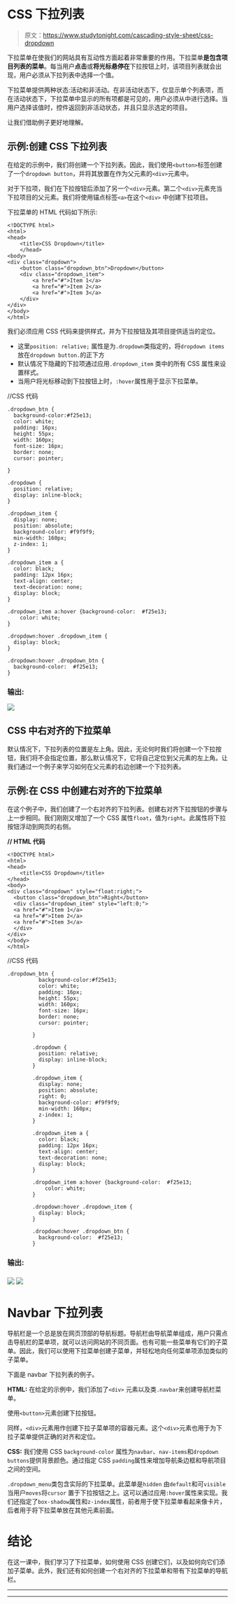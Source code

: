 # CSS 下拉列表

> 原文：<https://www.studytonight.com/cascading-style-sheet/css-dropdown>

下拉菜单在使我们的网站具有互动性方面起着非常重要的作用。下拉菜单**是包含项目列表的菜单**。每当用户**点击**或**将光标悬停在**下拉按钮上时，该项目列表就会出现，用户必须从下拉列表中选择一个值。

下拉菜单提供两种状态:活动和非活动。在非活动状态下，仅显示单个列表项，而在活动状态下，下拉菜单中显示的所有项都是可见的，用户必须从中进行选择。当用户选择该值时，控件返回到非活动状态，并且只显示选定的项目。

让我们借助例子更好地理解。

## 示例:创建 CSS 下拉列表

在给定的示例中，我们将创建一个下拉列表。因此，我们使用`<button>`标签创建了一个`dropdown button`，并将其放置在作为父元素的`<div>`元素中。

对于下拉项，我们在下拉按钮后添加了另一个`<div>`元素。第二个`<div>`元素充当下拉项目的父元素。我们将使用锚点标签`<a>`在这个`<div>` 中创建下拉项目。

下拉菜单的 HTML 代码如下所示:

```
<!DOCTYPE html>
<html>
<head>
	<title>CSS Dropdown</title>
	</head>
<body>
<div class="dropdown">
	<button class="dropdown_btn">Dropdown</button>
	<div class="dropdown_item">
		<a href="#">Item 1</a>
		<a href="#">Item 2</a>
		<a href="#">Item 3</a>	
	</div>
</div>
</body>
</html>
```

我们必须应用 CSS 代码来提供样式，并为下拉按钮及其项目提供适当的定位。

*   这里`position: relative;` 属性是为`.dropdown`类指定的，将`dropdown items` 放在`dropdown button.`的正下方
*   默认情况下隐藏的下拉项通过应用`.dropdown_item` 类中的所有 CSS 属性来设置样式。
*   当用户将光标移动到下拉按钮上时，`:hover`属性用于显示下拉菜单。

//CSS 代码

```
.dropdown_btn {
  background-color:#f25e13;
  color: white;
  padding: 16px;
  height: 55px;
  width: 160px;
  font-size: 16px;
  border: none;
  cursor: pointer;

}

.dropdown {
  position: relative;
  display: inline-block;
}

.dropdown_item {
  display: none;
  position: absolute;
  background-color: #f9f9f9;
  min-width: 160px;
  z-index: 1;
}

.dropdown_item a {
  color: black;
  padding: 12px 16px;
  text-align: center;
  text-decoration: none;
  display: block;
}

.dropdown_item a:hover {background-color:  #f25e13;
	color: white;
}

.dropdown:hover .dropdown_item {
  display: block;
}

.dropdown:hover .dropdown_btn {
  background-color:  #f25e13;
} 
```

### 输出:

![](img/a12b971df29a981ad13c7eb71d92c201.png)

## CSS 中右对齐的下拉菜单

默认情况下，下拉列表的位置是左上角。因此，无论何时我们将创建一个下拉按钮，我们将不会指定位置，那么默认情况下，它将自己定位到父元素的左上角。让我们通过一个例子来学习如何在父元素的右边创建一个下拉列表。

## 示例:在 CSS 中创建右对齐的下拉菜单

在这个例子中，我们创建了一个右对齐的下拉列表。创建右对齐下拉按钮的步骤与上一步相同。我们刚刚又增加了一个 CSS 属性`float`，值为`right`。此属性将下拉按钮浮动到网页的右侧。

**// HTML 代码**

```
<!DOCTYPE html>
<html>
<head>
	<title>CSS Dropdown</title>
</head>
<body>
<div class="dropdown" style="float:right;">
  <button class="dropdown_btn">Right</button>
  <div class="dropdown_item" style="left:0;">
  <a href="#">Item 1</a>
  <a href="#">Item 2</a>
  <a href="#">Item 3</a>
  </div>
</div>
</body>
</html> 
```

//CSS 代码

```
.dropdown_btn {
		  background-color:#f25e13;
		  color: white;
		  padding: 16px;
		  height: 55px;
		  width: 160px;
		  font-size: 16px;
		  border: none;
		  cursor: pointer;

		}

		.dropdown {
		  position: relative;
		  display: inline-block;
		}

		.dropdown_item {
		  display: none;
		  position: absolute;
		  right: 0;
		  background-color: #f9f9f9;
		  min-width: 160px;
		  z-index: 1;
		}

		.dropdown_item a {
		  color: black;
		  padding: 12px 16px;
		  text-align: center;
		  text-decoration: none;
		  display: block;
		}

		.dropdown_item a:hover {background-color:  #f25e13;
			color: white;
		}

		.dropdown:hover .dropdown_item {
		  display: block;
		}

		.dropdown:hover .dropdown_btn {
		  background-color:  #f25e13;
		}
```

### 输出:

### ![](img/37039305785ce9ba4b49366397dc1a1b.png) ![](img/43c852ecea4a3215a442bc5a55ff430b.png)

# Navbar 下拉列表

导航栏是一个总是放在网页顶部的导航标题。导航栏由导航菜单组成，用户只需点击导航栏的菜单项，就可以访问网站的不同页面。也有可能一些菜单有它们的子菜单。因此，我们可以使用下拉菜单创建子菜单，并轻松地向任何菜单项添加类似的子菜单。

下面是 navbar 下拉列表的例子。

**HTML:** 在给定的示例中，我们添加了`<div>` 元素以及类`.navbar`来创建导航栏菜单。

使用`<button>`元素创建下拉按钮。

同样，`<div>`元素用作创建下拉子菜单项的容器元素。这个`<div>`元素也用于为下拉子菜单提供正确的对齐和定位。

**CSS:** 我们使用 CSS `background-color` 属性为`navbar`、`nav-items`和`dropdown buttons`提供背景颜色。通过指定 CSS `padding`属性来增加导航条边框和导航项目之间的空间。

`.dropdown_menu`类包含实际的下拉菜单。此菜单是`hidden` 由`default`和可`visible`当用户`moves`将`cursor` 置于下拉按钮之上。这可以通过应用`:hover`属性来实现。我们还指定了`box-shadow`属性和`z-index`属性，前者用于使下拉菜单看起来像卡片，后者用于将下拉菜单放在其他元素前面。

# 结论

在这一课中，我们学习了下拉菜单，如何使用 CSS 创建它们，以及如何向它们添加子菜单。此外，我们还有如何创建一个右对齐的下拉菜单和带有下拉菜单的导航栏。

* * *

* * *